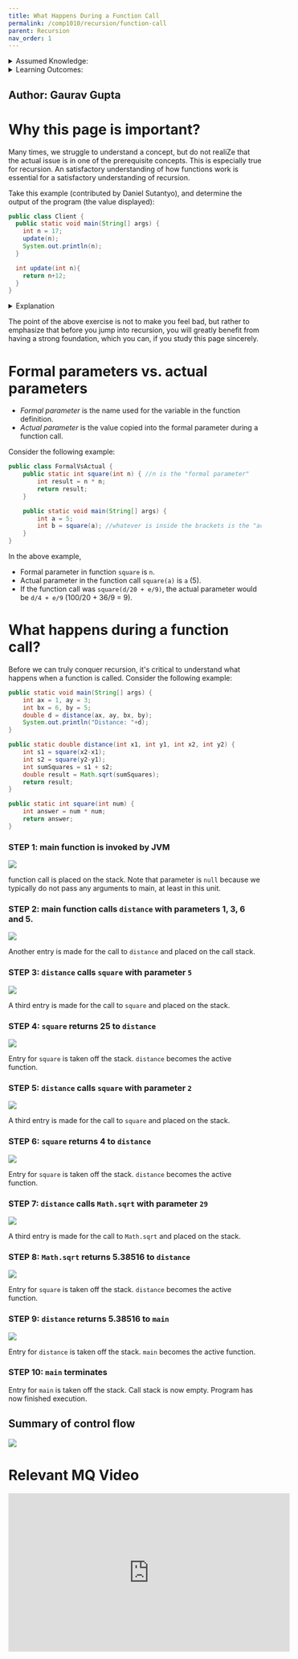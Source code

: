 ```yaml
---
title: What Happens During a Function Call
permalink: /comp1010/recursion/function-call
parent: Recursion
nav_order: 1
---
```


<details class="prereq" markdown="1"><summary>Assumed Knowledge:</summary>

  * [Functions](./functions)

</details>

<details class="outcomes" markdown="1"><summary>Learning Outcomes:</summary>

  * Better understand the concept of parameter passing.
  * Familiarize yourself with standard terminology - *formal paramters* vs. *actual parameters*.
  * Understand the control flow and memory transactions during a function call.
  * Understand the concept of *Call Stack*.

</details>

## Author: Gaurav Gupta

# Why this page is important?

Many times, we struggle to understand a concept, but do not realiZe that the actual issue is in one of the prerequisite concepts. This is especially true for recursion. An satisfactory understanding of how functions work is essential for a satisfactory understanding of recursion.

Take this example (contributed by Daniel Sutantyo), and determine the output of the program (the value displayed):

```java
public class Client {
  public static void main(String[] args) {
    int n = 17;
    update(n);
    System.out.println(n);
  }

  int update(int n){
    return n+12;
  }
}
```

<details class="solution" markdown="1"><summary>Explanation</summary>
Congratulations if your answer is 17. 

If your answer was 29, read on. Note the `n` inside the `main` method and the `n` inside the `update` method are physically different variables in memory. The value returned by the `update` method is ignored by the `main` method, and the `n` inside `main` remains unchanged.
</details>

The point of the above exercise is not to make you feel bad, but rather to emphasize that before you jump into recursion, you will greatly benefit from having a strong foundation, which you can, if you study this page sincerely.

# Formal parameters vs. actual parameters

- *Formal parameter* is the name used for the variable in the function definition.
- *Actual parameter* is the value copied into the formal parameter during a function call.

Consider the following example:

```java
public class FormalVsActual {
	public static int square(int n) { //n is the "formal parameter"
		int result = n * n;
		return result;
	}

	public static void main(String[] args) {
		int a = 5;
		int b = square(a); //whatever is inside the brackets is the "actual parameter"
	}
}
```

In the above example,

- Formal parameter in function `square` is `n`.
- Actual parameter in the function call `square(a)` is `a` (5).
- If the function call was `square(d/20 + e/9)`, the actual parameter would be `d/4 + e/9` (100/20 + 36/9 = 9).

# What happens during a function call?

Before we can truly conquer recursion, it's critical to understand what happens when a function is called. Consider the following example:

```java
public static void main(String[] args) {
	int ax = 1, ay = 3;
	int bx = 6, by = 5;
	double d = distance(ax, ay, bx, by);
	System.out.println("Distance: "+d);
}

public static double distance(int x1, int y1, int x2, int y2) {
	int s1 = square(x2-x1);
	int s2 = square(y2-y1);
	int sumSquares = s1 + s2;
	double result = Math.sqrt(sumSquares);
	return result;
}

public static int square(int num) {
	int answer = num * num;
	return answer;
}
```

### STEP 1: main function is invoked by JVM

![](./fig/04-recursion/callStack1.png)

function call is placed on the stack. Note that parameter is `null` because we typically do not pass any arguments to main, at least in this unit.

### STEP 2: main function calls `distance` with parameters 1, 3, 6 and 5.

![](./fig/04-recursion/callStack2.png)

Another entry is made for the call to `distance` and placed on the call stack.

### STEP 3: `distance` calls `square` with parameter `5`

![](./fig/04-recursion/callStack3.png)

A third entry is made for the call to `square` and placed on the stack.

### STEP 4: `square` returns 25 to `distance`

![](./fig/04-recursion/callStack4.png)

Entry for `square` is taken off the stack. `distance` becomes the active function.

### STEP 5: `distance` calls `square` with parameter `2`

![](./fig/04-recursion/callStack5.png)

A third entry is made for the call to `square` and placed on the stack.

### STEP 6: `square` returns 4 to `distance`

![](./fig/04-recursion/callStack6.png)

Entry for `square` is taken off the stack. `distance` becomes the active function.

### STEP 7: `distance` calls `Math.sqrt` with parameter `29`

![](./fig/04-recursion/callStack7.png)

A third entry is made for the call to `Math.sqrt` and placed on the stack.

### STEP 8: `Math.sqrt` returns 5.38516 to `distance`

![](./fig/04-recursion/callStack8.png)

Entry for `square` is taken off the stack. `distance` becomes the active function.

### STEP 9: `distance` returns 5.38516 to `main`

![](./fig/04-recursion/callStack9.png)

Entry for `distance` is taken off the stack. `main` becomes the active function.

### STEP 10: `main` terminates

Entry for `main` is taken off the stack. Call stack is now empty. Program has now finished execution.

## Summary of control flow

![](./fig/04-recursion/controlFlow.png)
<!--<iframe src="https://giphy.com/embed/Az1CJ2MEjmsp2" width="480" height="221" frameBorder="0" class="giphy-embed" allowFullScreen></iframe><p><a href="https://giphy.com/gifs/bare-barren-Az1CJ2MEjmsp2">via GIPHY</a></p>-->

# Relevant MQ Video

<iframe width="560" height="315" src="https://www.youtube.com/embed/8ob2ha_sFXM" title="YouTube video player" frameborder="0" allow="accelerometer; autoplay; clipboard-write; encrypted-media; gyroscope; picture-in-picture; web-share" allowfullscreen></iframe>
